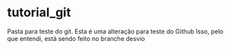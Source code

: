 # tutorial_git
Pasta para teste do git.
Esta é uma alteração para teste do Github
Isso, pelo que entendi, está sendo feito no branche desvio
